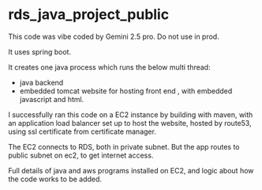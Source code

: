 # rds_java_project_public

This code was vibe coded by Gemini 2.5 pro. Do not use in prod.  

It uses spring boot.

It creates one java process which runs the below multi thread:

- java backend
- embedded tomcat website for hosting front end , with embedded javascript and html. 

I successfully ran this code on a EC2 instance by building with maven, with an application load balancer set up to host the website, hosted by route53, using ssl certificate from certificate manager. 

The EC2 connects to RDS, both in private subnet. But the app routes to public subnet on ec2, to get internet access.

Full details of java and aws programs installed on EC2, and logic about how the code works to be added.
